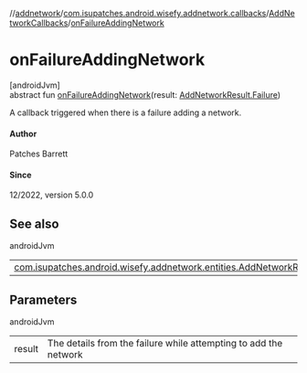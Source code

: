//[addnetwork](../../../index.md)/[com.isupatches.android.wisefy.addnetwork.callbacks](../index.md)/[AddNetworkCallbacks](index.md)/[onFailureAddingNetwork](on-failure-adding-network.md)

# onFailureAddingNetwork

[androidJvm]\
abstract fun [onFailureAddingNetwork](on-failure-adding-network.md)(result: [AddNetworkResult.Failure](../../com.isupatches.android.wisefy.addnetwork.entities/-add-network-result/-failure/index.md))

A callback triggered when there is a failure adding a network.

#### Author

Patches Barrett

#### Since

12/2022, version 5.0.0

## See also

androidJvm

| | |
|---|---|
| [com.isupatches.android.wisefy.addnetwork.entities.AddNetworkResult.Failure](../../com.isupatches.android.wisefy.addnetwork.entities/-add-network-result/-failure/index.md) |  |

## Parameters

androidJvm

| | |
|---|---|
| result | The details from the failure while attempting to add the network |
